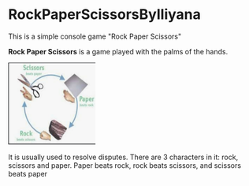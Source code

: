 # RockPaperScissorsByIliyana
This is a simple console game "Rock   Paper  Scissors"

**Rock Paper Scissors** is a game played with the palms of the hands.

 <img src="one.png" alt="img" height="166" width="177">

It is usually used to resolve disputes. There are 3 characters in it:
 rock, scissors and paper. Paper beats rock, rock beats scissors, and scissors beats paper
